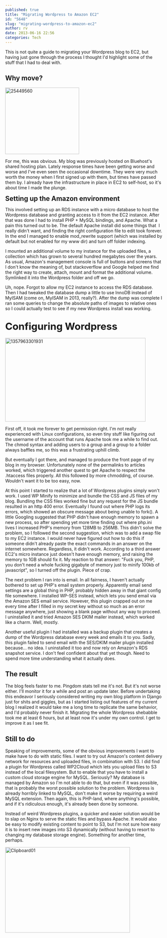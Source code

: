 ```yaml
---
published: true
title: "Migrating Wordpress to Amazon EC2"
id: "5648"
slug: "migrating-wordpress-to-amazon-ec2"
author: rv
date: 2013-06-16 22:56
categories: Tech
---
```

This is not quite a guide to migrating your Wordpress blog to EC2, but having just gone through the process I thought I'd highlight some of the stuff that I had to deal with.
<h2><strong>Why move?</strong></h2>
<a href="https://s3.amazonaws.com/cfwblog/uploads/2013/06/25449560.jpg"><img class="aligncenter size-full wp-image-5652" alt="25449560" src="https://s3.amazonaws.com/cfwblog/uploads/2013/06/25449560.jpg" width="237" height="213" /></a>

For me, this was obvious. My blog was previously hosted on Bluehost's shared hosting plan. Lately response times have been getting worse and worse and I've even seen the occasional downtime. They were very much worth the money when I first signed up with them, but times have passed them by. I already have the infrastructure in place in EC2 to self-host, so it's about time I made the plunge.

<strong style="font-size: 1.5em;">Setting up the Amazon environment</strong>

This involved setting up an RDS instance with a micro database to host the Wordpress database and granting access to it from the EC2 instance. After that was done I had to install PHP + MySQL bindings, and Apache. What a pain this turned out to be. The default Apache install did some things that  I really didn't want, and finding the right configuration file to edit took forever. In the end I managed to enable mod_rewrite support (which was installed by default but not enabled for my www dir) and turn off folder indexing.

I mounted an additional volume to my instance for the uploaded files, a collection which has grown to several hundred megabytes over the years. As usual, Amazon's management console is full of buttons and screens that I don't know the meaning of, but stackoverflow and Google helped me find the right way to create, attach, mount and format the additional volume. Symlinked it into the Wordpress folder and off we go.

Uh, nope. Forgot to allow my EC2 instance to access the RDS database. Then I had tweaked the database dump a little to use InnoDB instead of MyISAM (come on, MyISAM in 2013, really?). After the dump was complete I ran some queries to change the absolute paths of images to relative ones so I could actually test to see if my new Wordpress install was working.
<h2><strong style="font-size: 1.5em;">Configuring Wordpress</strong></h2>
<a href="https://s3.amazonaws.com/cfwblog/uploads/2013/06/1357963301931.jpg"><img alt="1357963301931" src="https://s3.amazonaws.com/cfwblog/uploads/2013/06/1357963301931.jpg" width="450" height="268" /></a>

First off, it took me forever to get permission right. I'm not really experienced with Linux configurations, so even tiny stuff like figuring out the username of the account that runs Apache took me a while to find out. The chmod syntax and adding users to a group and a group to a folder always baffles me, so this was a frustrating uphill climb.

But eventually I got there, and managed to produce the front page of my blog in my browser. Unfortunately none of the permalinks to articles worked, which triggered another quest to get Apache to respect the .htaccess files properly. All this followed by more chmodding, of course. Wouldn't want it to be too easy, now.

At this point I started to realize that a lot of Wordpress plugins simply won't work. I used WP Minify to minimize and bundle the CSS and JS files of my blog. Bundling the CSS files worked fine but any request for the JS bundle resulted in an http 400 error. Eventually I found out where PHP logs its errors, which showed an obscure message about being unable to fork(). A little Googling suggested that PHP didn't have enough memory to spawn a new process, so after spending yet more time finding out where php.ini lives I increased PHP's memory from 128MB to 256MB. This didn't solve the problem, so I followed the second suggestion, which was to add a swap file to my EC2 instance. I would never have figured out how to do this if someone didn't already paste the exact commands in an answer on the internet somewhere. Regardless, it didn't work. According to a third answer EC2's micro instance just doesn't have enough memory, and raising the memory to 1GB should fix it. My reaction to that answer: "Fuck you, PHP, you don't need a whole fucking gigabyte of memory just to minify 100kb of javascript", so I turned off the plugin. Piece of crap.

The next problem I ran into is email. In all fairness, I haven't actually bothered to set up PHP's email system properly. Apparently email send settings are a global thing in PHP, probably hidden away in that giant config file somewhere. I installed WP-SES instead, which lets you send email via the Amazon SES email service. However, this plugin crapped out on me every time after I filled in my secret key without so much as an error message anywhere, just showing a blank page without any way to proceed. I uninstalled it and tried Amazon SES DKIM mailer instead, which worked like a charm. Well, mostly.

Another useful plugin I had installed was a backup plugin that creates a dump of the Wordpress database every week and emails it to you. Sadly, this plugin failed to send email with the SES/DKIM mailer plugin installed because... no idea. I uninstalled it too and now rely on Amazon's RDS snapshot service. I don't feel confident about that yet though. Need to spend more time understanding what it actually does.
<h2><strong>The result</strong></h2>
The blog feels faster to me. Pingdom stats tell me it's not. But it's not worse either. I'll monitor it for a while and post an update later. Before undertaking this endeavor I seriously considered writing my own blog platform in Django just for shits and giggles, but as I started listing out features of my current blog I realized it would take me a long time to replicate the same behavior, and I'd probably never finish it. Migrating the whole Wordpress shebabble took me at least 6 hours, but at least now it's under my own control. I get to improve it as I see fit.
<h2><strong>Still to do</strong></h2>
Speaking of improvements, some of the obvious improvements I want to make have to do with static files. I want to try out Amazon's content delivery network for resources and uploaded files, in combination with S3. I did find a plugin for Wordpress called WP2Cloud which lets you upload files to S3 instead of the local filesystem. But to enable that you have to install a custom cloud storage engine for MySQL. Seriously? My database is managed by Amazon so I'm not able to do that, but even if it was possible, that is probably the worst possible solution to the problem. Wordpress is already horribly linked to MySQL, don't make it worse by requiring a weird MySQL extension. Then again, this is PHP-land, where anything's possible, and if it's ridiculous enough, it's already been done by someone.

Instead of weird Wordpress plugins, a quicker and easier solution would be to slap on Nginx to serve the static files and bypass Apache. It would also be easy to modify existing content to point to S3, but I'm not sure how easy it is to insert new images into S3 dynamically (without having to resort to changing my database storage engine). Something for another time, perhaps.<a href="https://s3.amazonaws.com/cfwblog/uploads/2013/06/1357963301931.jpg">
</a>

<a href="https://s3.amazonaws.com/cfwblog/uploads/2013/06/Clipboard01.jpg"><img class="aligncenter size-full wp-image-5651" alt="Clipboard01" src="https://s3.amazonaws.com/cfwblog/uploads/2013/06/Clipboard01.jpg" width="400" height="274" /></a>